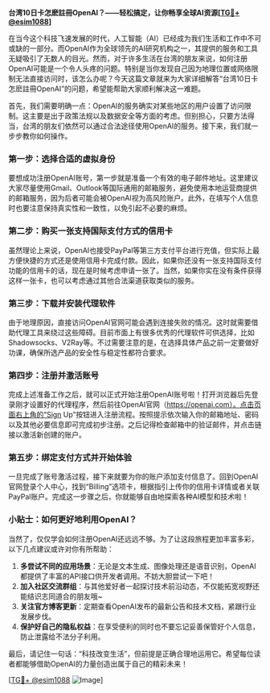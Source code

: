 **台湾10日卡怎麽註冊OpenAI？——轻松搞定，让你畅享全球AI资源[[TG💪+ @esim1088](https://t.me/s/esim1088)]**

在当今这个科技飞速发展的时代，人工智能（AI）已经成为我们生活和工作中不可或缺的一部分。而OpenAI作为全球领先的AI研究机构之一，其提供的服务和工具无疑吸引了无数人的目光。然而，对于许多生活在台湾的朋友来说，如何注册OpenAI可能是一个令人头疼的问题。特别是当你发现自己因为地理位置或网络限制无法直接访问时，该怎么办呢？今天这篇文章就来为大家详细解答“台湾10日卡怎麽註冊OpenAI”的问题，希望能帮助大家顺利解决这一难题。

首先，我们需要明确一点：OpenAI的服务确实对某些地区的用户设置了访问限制。这主要是出于政策法规以及数据安全等方面的考虑。但别担心，只要方法得当，台湾的朋友们依然可以通过合法途径使用OpenAI的服务。接下来，我们就一步步教你如何操作。

### 第一步：选择合适的虚拟身份

要想成功注册OpenAI账号，第一步就是准备一个有效的电子邮件地址。这里建议大家尽量使用Gmail、Outlook等国际通用的邮箱服务，避免使用本地运营商提供的邮箱服务，因为后者可能会被OpenAI视为高风险账户。此外，在填写个人信息时也要注意保持真实性和一致性，以免引起不必要的麻烦。

### 第二步：购买一张支持国际支付方式的信用卡

虽然理论上来说，OpenAI也接受PayPal等第三方支付平台进行充值，但实际上最方便快捷的方式还是使用信用卡完成付款。因此，如果你还没有一张支持国际支付功能的信用卡的话，现在是时候考虑申请一张了。当然，如果你实在没有条件获得这样一张卡，也可以考虑通过其他合法渠道获取类似的服务。

### 第三步：下载并安装代理软件

由于地理原因，直接访问OpenAI官网可能会遇到连接失败的情况。这时就需要借助代理工具来绕过这些障碍。目前市面上有很多优秀的代理软件可供选择，比如Shadowsocks、V2Ray等。不过需要注意的是，在选择具体产品之前一定要做好功课，确保所选产品的安全性与稳定性都符合要求。

### 第四步：注册并激活账号

完成上述准备工作之后，就可以正式开始注册OpenAI账号啦！打开浏览器后先登录刚才设置好的代理程序，然后前往OpenAI官网（https://openai.com）。点击页面右上角的“Sign Up”按钮进入注册流程。按照提示依次输入你的邮箱地址、密码以及其他必要信息即可完成初步注册。之后记得检查邮箱中的验证邮件，并点击链接以激活新创建的账户。

### 第五步：绑定支付方式并开始体验

一旦完成了账号激活过程，接下来就要为你的账户添加支付信息了。回到OpenAI官网登录个人中心，找到“Billing”选项卡，根据指引上传你的信用卡详情或者关联PayPal账户。完成这一步骤之后，你就能够自由地探索各种AI模型和技术啦！

### 小贴士：如何更好地利用OpenAI？

当然了，仅仅学会如何注册OpenAI还远远不够。为了让这段旅程更加丰富多彩，以下几点建议或许对你有所帮助：

1. **多尝试不同的应用场景**：无论是文本生成、图像处理还是语音识别，OpenAI都提供了丰富的API接口供开发者调用。不妨大胆尝试一下吧！
2. **加入社区交流群组**：与其他爱好者一起探讨技术前沿动态，不仅能拓宽视野还能结识志同道合的朋友哦~
3. **关注官方博客更新**：定期查看OpenAI发布的最新公告和技术文档，紧跟行业发展步伐。
4. **保护好自己的隐私权益**：在享受便利的同时也不要忘记妥善保管好个人信息，防止泄露给不法分子利用。

最后，请记住一句话：“科技改变生活”，但前提是正确合理地运用它。希望每位读者都能够借助OpenAI的力量创造出属于自己的精彩未来！

[[TG💪+ @esim1088](https://t.me/s/esim1088) ![Image](https://i.postimg.cc/4NQfJmqS/Snipaste-2025-05-13-00-14-12.png)]